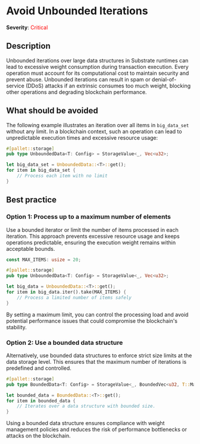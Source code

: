 # Avoid Unbounded Iterations

**Severity**: <span style="color:red;">Critical</span>

## Description

Unbounded iterations over large data structures in Substrate runtimes can lead to excessive weight consumption during transaction execution. Every operation must account for its computational cost to maintain security and prevent abuse. Unbounded iterations can result in spam or denial-of-service (DDoS) attacks if an extrinsic consumes too much weight, blocking other operations and degrading blockchain performance.

## What should be avoided

The following example illustrates an iteration over all items in `big_data_set` without any limit. In a blockchain context, such an operation can lead to unpredictable execution times and excessive resource usage:

```rust
#[pallet::storage]
pub type UnboundedData<T: Config> = StorageValue<_, Vec<u32>;

let big_data_set = UnboundedData::<T>::get();
for item in big_data_set {
    // Process each item with no limit
}
```

## Best practice

### Option 1: Process up to a maximum number of elements

Use a bounded iterator or limit the number of items processed in each iteration. This approach prevents excessive resource usage and keeps operations predictable, ensuring the execution weight remains within acceptable bounds.

```rust
const MAX_ITEMS: usize = 20;

#[pallet::storage]
pub type UnboundedData<T: Config> = StorageValue<_, Vec<u32>;

let big_data = UnboundedData::<T>::get();
for item in big_data.iter().take(MAX_ITEMS) {
    // Process a limited number of items safely
}
```

By setting a maximum limit, you can control the processing load and avoid potential performance issues that could compromise the blockchain's stability.

### Option 2: Use a bounded data structure

Alternatively, use bounded data structures to enforce strict size limits at the data storage level. This ensures that the maximum number of iterations is predefined and controlled.

```rust
#[pallet::storage]
pub type BoundedData<T: Config> = StorageValue<_, BoundedVec<u32, T::MaxEntries>>;

let bounded_data = BoundedData::<T>::get();
for item in bounded_data {
    // Iterates over a data structure with bounded size.
}
```

Using a bounded data structure ensures compliance with weight management policies and reduces the risk of performance bottlenecks or attacks on the blockchain.
